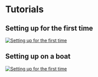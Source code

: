 # Tutorials

## Setting up for the first time

[![Setting up for the first time](http://img.youtube.com/vi/OhkFUK-_38o/0.jpg)](https://www.youtube.com/watch?v=OhkFUK-_38o)

##  Setting up on a boat

[![Setting up for the first time](http://img.youtube.com/vi/VejbsvTPahs/0.jpg)](https://www.youtube.com/watch?v=VejbsvTPahs)